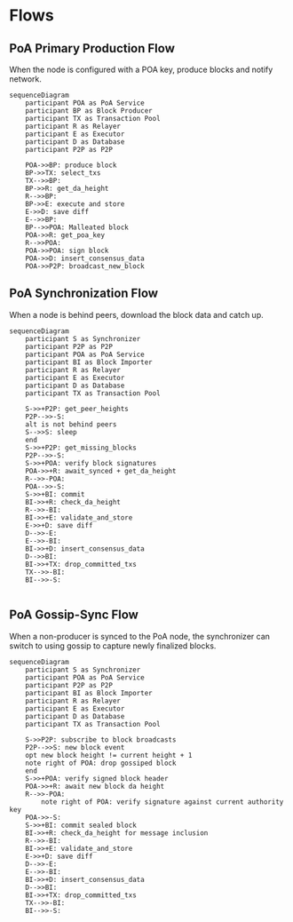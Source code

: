 # Flows

## PoA Primary Production Flow
When the node is configured with a POA key, produce blocks and notify network.

```mermaid
sequenceDiagram
    participant POA as PoA Service
    participant BP as Block Producer
    participant TX as Transaction Pool
    participant R as Relayer
    participant E as Executor
    participant D as Database
    participant P2P as P2P
    
    POA->>BP: produce block
    BP->>TX: select_txs
    TX-->>BP: 
    BP->>R: get_da_height
    R-->>BP: 
    BP->>E: execute and store
    E->>D: save diff
    E-->>BP: 
    BP-->>POA: Malleated block
    POA->>R: get_poa_key
    R-->>POA: 
    POA->>POA: sign block
    POA->>D: insert_consensus_data
    POA->>P2P: broadcast_new_block
```

## PoA Synchronization Flow

When a node is behind peers, download the block data and catch up.

```mermaid
sequenceDiagram
    participant S as Synchronizer
    participant P2P as P2P
    participant POA as PoA Service
    participant BI as Block Importer
    participant R as Relayer
    participant E as Executor
    participant D as Database
    participant TX as Transaction Pool
    
    S->>+P2P: get_peer_heights
    P2P-->>-S: 
    alt is not behind peers
    S-->>S: sleep
    end
    S->>+P2P: get_missing_blocks
    P2P-->>-S: 
    S->>+POA: verify block signatures
    POA->>+R: await_synced + get_da_height
    R-->>-POA: 
    POA-->>-S: 
    S->>+BI: commit
    BI->>+R: check_da_height
    R-->>-BI: 
    BI->>+E: validate_and_store 
    E->>+D: save diff
    D-->>-E: 
    E-->>-BI: 
    BI->>+D: insert_consensus_data
    D-->>BI: 
    BI->>+TX: drop_committed_txs
    TX-->>-BI: 
    BI-->>-S: 
    
```

## PoA Gossip-Sync Flow

When a non-producer is synced to the PoA node, the synchronizer can switch to using gossip to capture newly finalized blocks.

```mermaid
sequenceDiagram
    participant S as Synchronizer
    participant POA as PoA Service
    participant P2P as P2P
    participant BI as Block Importer
    participant R as Relayer
    participant E as Executor
    participant D as Database
    participant TX as Transaction Pool
    
    S->>P2P: subscribe to block broadcasts
    P2P-->>S: new block event
    opt new block height != current height + 1
    note right of POA: drop gossiped block
    end
    S->>+POA: verify signed block header
    POA->>+R: await new block da height
    R-->>-POA: 
        note right of POA: verify signature against current authority key
    POA->>-S: 
    S->>+BI: commit sealed block
    BI->>+R: check_da_height for message inclusion
    R-->>-BI: 
    BI->>+E: validate_and_store 
    E->>+D: save diff
    D-->>-E: 
    E-->>-BI: 
    BI->>+D: insert_consensus_data
    D-->>BI: 
    BI->>+TX: drop_committed_txs
    TX-->>-BI: 
    BI-->>-S: 
```
